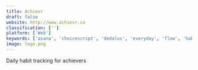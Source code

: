 ```yaml
---
title: Achievr
draft: false 
website: http://www.achievr.co
classification: ['']
platform: ['Web']
keywords: ['asana', 'choicescript', 'dedalus', 'everyday', 'flow', 'habitify', 'inform', 'kurator', 'microsoft_to-do', 'momentum', 'optimum_control', 'orderly', 'quest', 'streaks', 'task_pigeon', 'todoist', 'trello', 'tribe.do', 'twine', 'vabotu', 'wedo']
image: logo.png
---
```

Daily habit tracking for achievers